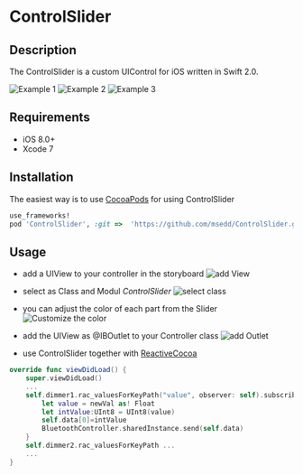 # ControlSlider


## Description
The ControlSlider is a custom UIControl for iOS written in Swift 2.0.


![Example 1](https://raw.githubusercontent.com/msedd/ControlSlider/master/screens/screen0_s.png)
![Example 2](https://raw.githubusercontent.com/msedd/ControlSlider/master/screens/screen1_s.png)
![Example 3](https://raw.githubusercontent.com/msedd/ControlSlider/master/screens/screen2_s.png)

## Requirements
- iOS 8.0+
- Xcode 7

## Installation

The easiest way is to use [CocoaPods](http://cocoapods.org) for using ControlSlider

```ruby
use_frameworks!
pod 'ControlSlider', :git =>  'https://github.com/msedd/ControlSlider.git'
```

## Usage
* add a UIView to your controller in the storyboard 
![add View](https://raw.githubusercontent.com/msedd/ControlSlider/master/screens/integration0.png)

* select as Class and Modul *ControlSlider*
![select class](https://raw.githubusercontent.com/msedd/ControlSlider/master/screens/integration1.png)

* you can adjust the color of each part from the Slider
![Customize the color](https://raw.githubusercontent.com/msedd/ControlSlider/master/screens/adjust.png)

* add the UIView as @IBOutlet to your Controller class
![add Outlet](https://raw.githubusercontent.com/msedd/ControlSlider/master/screens/integration2.png)

* use ControlSlider together with [ReactiveCocoa](https://github.com/ReactiveCocoa/ReactiveCocoa)
```swift
override func viewDidLoad() {
	super.viewDidLoad()
    ...
	self.dimmer1.rac_valuesForKeyPath("value", observer: self).subscribeNext { (newVal:AnyObject!) -> Void in
    	let value = newVal as! Float
        let intValue:UInt8 = UInt8(value)
        self.data[0]=intValue
		BluetoothController.sharedInstance.send(self.data)
	}
	self.dimmer2.rac_valuesForKeyPath ...
	...
}
```
